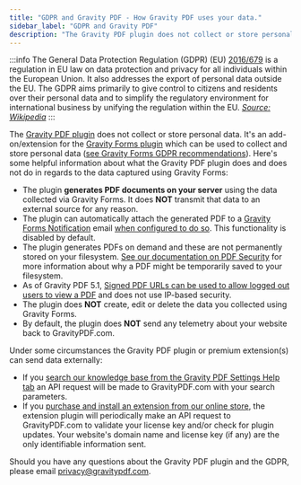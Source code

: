 ```yaml
---
title: "GDPR and Gravity PDF - How Gravity PDF uses your data."
sidebar_label: "GDPR and Gravity PDF"
description: "The Gravity PDF plugin does not collect or store personal data. It's an extension for Gravity Forms which can be used to collect and store personal data."
---
```


:::info
The General Data Protection Regulation (GDPR) (EU) [2016/679](https://eur-lex.europa.eu/legal-content/EN/TXT/?uri=celex%3A32016R0679) is a regulation in EU law on data protection and privacy for all individuals within the European Union. It also addresses the export of personal data outside the EU. The GDPR aims primarily to give control to citizens and residents over their personal data and to simplify the regulatory environment for international business by unifying the regulation within the EU. *[Source: Wikipedia](https://en.wikipedia.org/wiki/General_Data_Protection_Regulation)*
:::

The [Gravity PDF plugin](https://wordpress.org/plugins/gravity-forms-pdf-extended/) does not collect or store personal data. It's an add-on/extension for the [Gravity Forms plugin](https://www.gravityforms.com/) which can be used to collect and store personal data ([see Gravity Forms GDPR recommendations](https://docs.gravityforms.com/wordpress-gravity-forms-and-gdpr-compliance/)). Here's some helpful information about what the Gravity PDF plugin does and does not do in regards to the data captured using Gravity Forms:

-   The plugin **generates PDF documents on your server** using the data collected via Gravity Forms. It does **NOT** transmit that data to an external source for any reason.
-   The plugin can automatically attach the generated PDF to a [Gravity Forms Notification](https://docs.gravityforms.com/configuring-notifications-in-gravity-forms/) email [when configured to do so](user-setup-pdf.md#notifications). This functionality is disabled by default.
-   The plugin generates PDFs on demand and these are not permanently stored on your filesystem. [See our documentation on PDF Security](user-pdf-security.md) for more information about why a PDF might be temporarily saved to your filesystem.
-   As of Gravity PDF 5.1, [Signed PDF URLs can be used to allow logged out users to view a PDF](https://gravitypdf.com/news/gravity-pdf-5-1-has-landed/#signed-pdf-urls) and does not use IP-based security.
-   The plugin does **NOT** create, edit or delete the data you collected using Gravity Forms.
-   By default, the plugin does **NOT** send any telemetry about your website back to GravityPDF.com.

Under some circumstances the Gravity PDF plugin or premium extension(s) can send data externally:

-   If you [search our knowledge base from the Gravity PDF Settings Help tab](user-global-settings.md#help-tab) an API request will be made to GravityPDF.com with your search parameters.
-   If you [purchase and install an extension from our online store](https://gravitypdf.com/extension-shop/), the extension plugin will periodically make an API request to GravityPDF.com to validate your license key and/or check for plugin updates. Your website's domain name and license key (if any) are the only identifiable information sent.

Should you have any questions about the Gravity PDF plugin and the GDPR, please email privacy@gravitypdf.com.
